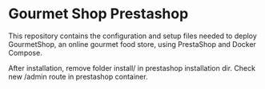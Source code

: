 # Gourmet Shop Prestashop
This repository contains the configuration and setup files needed to deploy GourmetShop, an online gourmet food store, using PrestaShop and Docker Compose.

After installation, remove folder install/ in prestashop installation dir. Check new /admin route in prestashop container.